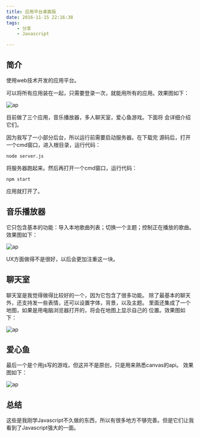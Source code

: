 ```yaml
---
title: 应用平台桌面版
date: 2016-11-15 22:16:38
tags: 
	- 分享
	- Javascript

---
```


## 简介

使用web技术开发的应用平台。

可以将所有应用装在一起，只需要登录一次，就能用所有的应用。效果图如下：

![ap](/images/applicationPlatform.png)

目前做了三个应用，音乐播放器，多人聊天室，爱心鱼游戏。下面将
会详细介绍它们。

因为我写了一小部分后台，所以运行前需要启动服务器。在下载完
源码后，打开一个cmd窗口，进入根目录，运行代码：

  ```
  node server.js
  ```

将服务器跑起来。然后再打开一个cmd窗口，运行代码：

  ```
  npm start
  ```



应用就打开了。

## 音乐播放器
它只包含基本的功能：导入本地歌曲列表；切换一个主题；控制正在播放的歌曲。
效果图如下：

![ap](/images/musicPlayer2.png)

UX方面做得不是很好，以后会更加注重这一块。


## 聊天室
聊天室是我觉得做得比较好的一个，因为它包含了很多功能。
除了最基本的聊天外，还支持发一些表情，还可以设置字体，背景，以及主题。
里面还集成了一个地图，如果是用电脑浏览器打开的，将会在地图上显示自己的
位置。效果图如下：

![ap](/images/chatRoom2.png)

## 爱心鱼
最后一个是个用js写的游戏，但这并不是原创，只是用来熟悉canvas的api。
效果图如下：

![ap](/images/loveFish.png)

## 总结
这些是我刚学Javascript不久做的东西，所以有很多地方不够完善。但是它们让我看到了Javascript强大的一面。